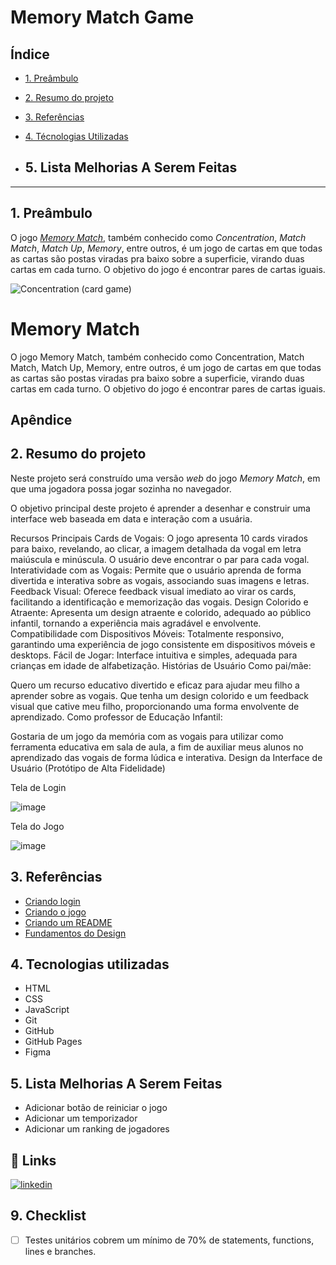 # Memory Match Game

## Índice

- [1. Preâmbulo](#1-preâmbulo)
- [2. Resumo do projeto](#2-resumo-do-projeto)
- [3. Referências](#3-referencias)
- [4. Técnologias Utilizadas](#4-tecnologias-utilizadas)

- ## 5. Lista Melhorias A Serem Feitas

---

## 1. Preâmbulo

O jogo [_Memory Match_](<https://en.wikipedia.org/wiki/Concentration_(card_game)>),
também conhecido como _Concentration_, _Match Match_, _Match Up_, _Memory_,
entre outros, é um jogo de cartas em que todas as cartas são postas viradas
pra baixo sobre a superficie, virando duas cartas em cada turno. O
objetivo do jogo é encontrar pares de cartas iguais.

![Concentration (card game)](https://github.com/rafaelaatanasio/SAP012-memory-match/assets/144054244/7071423d-1910-4078-b258-cd83f6d08afe)


# Memory Match

O jogo Memory Match, também conhecido como Concentration, Match Match, Match Up, Memory, entre outros, é um jogo de cartas em que todas as cartas são postas viradas pra baixo sobre a superficie, virando duas cartas em cada turno. O objetivo do jogo é encontrar pares de cartas iguais.


## Apêndice


## 2. Resumo do projeto

Neste projeto será construído uma versão _web_ do jogo _Memory Match_, em
que uma jogadora possa jogar sozinha no navegador.

O objetivo principal deste projeto é aprender a desenhar e construir uma
interface web baseada em data e interação com a usuária.


Recursos Principais
Cards de Vogais: O jogo apresenta 10 cards virados para baixo, revelando, ao clicar, a imagem detalhada da vogal em letra maiúscula e minúscula. O usuário deve encontrar o par para cada vogal.
Interatividade com as Vogais: Permite que o usuário aprenda de forma divertida e interativa sobre as vogais, associando suas imagens e letras.
Feedback Visual: Oferece feedback visual imediato ao virar os cards, facilitando a identificação e memorização das vogais.
Design Colorido e Atraente: Apresenta um design atraente e colorido, adequado ao público infantil, tornando a experiência mais agradável e envolvente.
Compatibilidade com Dispositivos Móveis: Totalmente responsivo, garantindo uma experiência de jogo consistente em dispositivos móveis e desktops.
Fácil de Jogar: Interface intuitiva e simples, adequada para crianças em idade de alfabetização.
Histórias de Usuário
Como pai/mãe:

Quero um recurso educativo divertido e eficaz para ajudar meu filho a aprender sobre as vogais. Que tenha um design colorido e um feedback visual que cative meu filho, proporcionando uma forma envolvente de aprendizado.
Como professor de Educação Infantil:

Gostaria de um jogo da memória com as vogais para utilizar como ferramenta educativa em sala de aula, a fim de auxiliar meus alunos no aprendizado das vogais de forma lúdica e interativa.
Design da Interface de Usuário (Protótipo de Alta Fidelidade)



Tela de Login

![image](https://github.com/rafaelaatanasio/SAP012-memory-match/assets/144054244/5733fc02-966b-40c9-9de8-24d9d2341174)


Tela do Jogo

![image](https://github.com/rafaelaatanasio/SAP012-memory-match/assets/144054244/94f097b4-cf26-4411-a673-2869f4972490)


## 3. Referências

 - [Criando login](https://www.youtube.com/watch?v=NV88N1r2Qkg)
 - [Criando o jogo](https://www.youtube.com/watch?v=tcbMmm77WOU)
 - [Criando um README](https://readme.so/pt/editor)
 - [Fundamentos do Design](https://www.youtube.com/watch?v=8qTKYbFdOTE )

## 4. Tecnologias utilizadas

- HTML
- CSS
- JavaScript
- Git
- GitHub
- GitHub Pages
- Figma

## 5. Lista Melhorias A Serem Feitas

- Adicionar botão de reiniciar o jogo
- Adicionar um temporizador
- Adicionar um ranking de jogadores

## 🔗 Links

[![linkedin](https://img.shields.io/badge/linkedin-0A66C2?style=for-the-badge&logo=linkedin&logoColor=white)](https://www.linkedin.com/in/rafaela-atanasio)


## 9. Checklist

- [ ] Testes unitários cobrem um mínimo de 70% de statements, functions, lines e
  branches.

